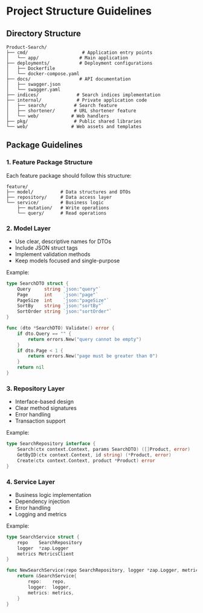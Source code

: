 # Project Structure Guidelines

## Directory Structure

```
Product-Search/
├── cmd/                    # Application entry points
│   └── app/               # Main application
├── deployments/           # Deployment configurations
│   ├── Dockerfile
│   └── docker-compose.yaml
├── docs/                  # API documentation
│   ├── swagger.json
│   └── swagger.yaml
├── indices/              # Search indices implementation
├── internal/             # Private application code
│   ├── search/          # Search feature
│   ├── shortener/       # URL shortener feature
│   └── web/            # Web handlers
├── pkg/                 # Public shared libraries
└── web/                # Web assets and templates
```

## Package Guidelines

### 1. Feature Package Structure

Each feature package should follow this structure:
```
feature/
├── model/          # Data structures and DTOs
├── repository/     # Data access layer
└── service/        # Business logic
    ├── mutation/   # Write operations
    └── query/      # Read operations
```

### 2. Model Layer

- Use clear, descriptive names for DTOs
- Include JSON struct tags
- Implement validation methods
- Keep models focused and single-purpose

Example:
```go
type SearchDTO struct {
    Query     string `json:"query"`
    Page      int    `json:"page"`
    PageSize  int    `json:"pageSize"`
    SortBy    string `json:"sortBy"`
    SortOrder string `json:"sortOrder"`
}

func (dto *SearchDTO) Validate() error {
    if dto.Query == "" {
        return errors.New("query cannot be empty")
    }
    if dto.Page < 1 {
        return errors.New("page must be greater than 0")
    }
    return nil
}
```

### 3. Repository Layer

- Interface-based design
- Clear method signatures
- Error handling
- Transaction support

Example:
```go
type SearchRepository interface {
    Search(ctx context.Context, params SearchDTO) ([]Product, error)
    GetByID(ctx context.Context, id string) (*Product, error)
    Create(ctx context.Context, product *Product) error
}
```

### 4. Service Layer

- Business logic implementation
- Dependency injection
- Error handling
- Logging and metrics

Example:
```go
type SearchService struct {
    repo    SearchRepository
    logger  *zap.Logger
    metrics MetricsClient
}

func NewSearchService(repo SearchRepository, logger *zap.Logger, metrics MetricsClient) *SearchService {
    return &SearchService{
        repo:    repo,
        logger:  logger,
        metrics: metrics,
    }
}
```